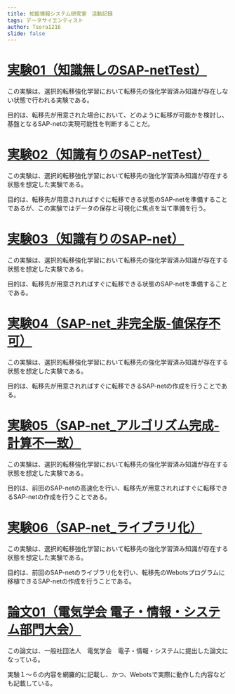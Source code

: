 ```yaml
---
title: 知能情報システム研究室　活動記録
tags: データサイエンティスト
author: Tsora1216
slide: false
---
```




# [実験01（知識無しのSAP-netTest）](02_paper_01.md)

この実験は、選択的転移強化学習において転移先の強化学習済み知識が存在しない状態で行われる実験である。

目的は、転移先が用意された場合において、どのように転移が可能かを検討し、基盤となるSAP-netの実現可能性を判断することだ。

# [実験02（知識有りのSAP-netTest）](02_paper_02.md)

この実験は、選択的転移強化学習において転移先の強化学習済み知識が存在する状態を想定した実験である。

目的は、転移先が用意されればすぐに転移できる状態のSAP-netを準備することであるが、この実験ではデータの保存と可視化に焦点を当て準備を行う。

# [実験03（知識有りのSAP-net）](02_paper_03.md)

この実験は、選択的転移強化学習において転移先の強化学習済み知識が存在する状態を想定した実験である。

目的は、転移先が用意されればすぐに転移できる状態のSAP-netを準備することである。

# [実験04（SAP-net_非完全版-値保存不可）](02_paper_04.md)

この実験は、選択的転移強化学習において転移先の強化学習済み知識が存在する状態を想定した実験である。

目的は、転移先が用意されればすぐに転移できるSAP-netの作成を行うことである。

# [実験05（SAP-net_アルゴリズム完成-計算不一致）](02_paper_05.md)

この実験は、選択的転移強化学習において転移先の強化学習済み知識が存在する状態を想定した実験である。

目的は、前回のSAP-netの高速化を行い、転移先が用意されればすぐに転移できるSAP-netの作成を行うことである。

# [実験06（SAP-net_ライブラリ化）](02_paper_06.md)

この実験は、選択的転移強化学習において転移先の強化学習済み知識が存在する状態を想定した実験である。

目的は、前回のSAP-netのライブラリ化を行い、転移先のWebotsプログラムに移植できるSAP-netの作成を行うことである。

# [論文01（電気学会 電子・情報・システム部門大会）](02_paper_C_01.md)

この論文は、一般社団法人　電気学会　電子・情報・システムに提出した論文になっている。

実験１～６の内容を網羅的に記載し、かつ、Webotsで実際に動作した内容なども記載している。